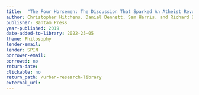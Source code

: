```yaml
---
title:  "The Four Horsemen: The Discussion That Sparked An Atheist Revolution"
author: Christopher Hitchens, Daniel Dennett, Sam Harris, and Richard Dawkins
publisher: Bantam Press
year-published: 2019
date-added-to-library: 2022-25-05
theme: Philosophy
lender-email:
lender: SPIN
borrower-email:
borrowed: no
return-date:
clickable: no
return_path: /urban-research-library
external_url: 
---
```

